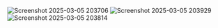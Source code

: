 ![Screenshot 2025-03-05 203706](https://github.com/user-attachments/assets/efb167ae-1da8-4ce8-a644-90eaf27c7346)
![Screenshot 2025-03-05 203929](https://github.com/user-attachments/assets/a3052517-aa3a-4942-9136-536c27828db0)
![Screenshot 2025-03-05 203814](https://github.com/user-attachments/assets/568ce0cd-03e3-4b2f-aaa5-f99aac9950cf)
